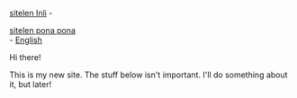 [sitelen Inli](https://joelthomastr.github.io/tokipona) - <div class="spp"><a href=https://joelthomastr.github.io/tokipona/READMEspp.md>sitelen pona pona</a></div> - [English](https://joelthomastr.github.io/tokipona/READMEen.md)

Hi there!

This is my new site. The stuff below isn't important. I'll do something about it, but later!
